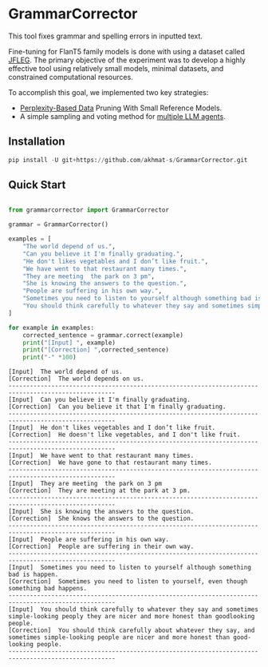 # GrammarCorrector
This tool fixes grammar and spelling errors in inputted text.

Fine-tuning for FlanT5 family models is done with using a dataset called [JFLEG](https://arxiv.org/abs/1702.04066). The primary objective of the experiment was to develop a highly effective tool using relatively small models, minimal datasets, and constrained computational resources.

To accomplish this goal, we implemented two key strategies:
- [Perplexity-Based Data](https://arxiv.org/abs/2405.20541) Pruning With Small Reference Models.
- A simple sampling and voting method for [multiple LLM agents](https://arxiv.org/abs/2402.05120).

## Installation
```python
pip install -U git+https://github.com/akhmat-s/GrammarCorrector.git
```

## Quick Start
```python

from grammarcorrector import GrammarCorrector

grammar = GrammarCorrector()

examples = [
    "The world depend of us.",
    "Can you believe it I'm finally graduating.",
    "He don't likes vegetables and I don’t like fruit.",
    "We have went to that restaurant many times.",
    "They are meeting  the park on 3 pm",
    "She is knowing the answers to the question.",
    "People are suffering in his own way.",
    "Sometimes you need to listen to yourself although something bad is happen.",
    "You should think carefully to whatever they say and sometimes simple-looking peoply they are nicer and more honest than goodlooking people."
]

for example in examples:
    corrected_sentence = grammar.correct(example)
    print("[Input] ", example)
    print("[Correction] ",corrected_sentence)
    print("-" *100)
```

```text
[Input]  The world depend of us.
[Correction]  The world depends on us.
----------------------------------------------------------------------------------------------------
[Input]  Can you believe it I'm finally graduating.
[Correction]  Can you believe it that I'm finally graduating.
----------------------------------------------------------------------------------------------------
[Input]  He don't likes vegetables and I don’t like fruit.
[Correction]  He doesn't like vegetables, and I don't like fruit.
----------------------------------------------------------------------------------------------------
[Input]  We have went to that restaurant many times.
[Correction]  We have gone to that restaurant many times.
----------------------------------------------------------------------------------------------------
[Input]  They are meeting  the park on 3 pm
[Correction]  They are meeting at the park at 3 pm.
----------------------------------------------------------------------------------------------------
[Input]  She is knowing the answers to the question.
[Correction]  She knows the answers to the question.
----------------------------------------------------------------------------------------------------
[Input]  People are suffering in his own way.
[Correction]  People are suffering in their own way.
----------------------------------------------------------------------------------------------------
[Input]  Sometimes you need to listen to yourself although something bad is happen.
[Correction]  Sometimes you need to listen to yourself, even though something bad happens.
----------------------------------------------------------------------------------------------------
[Input]  You should think carefully to whatever they say and sometimes simple-looking peoply they are nicer and more honest than goodlooking people.
[Correction]  You should think carefully about whatever they say, and sometimes simple-looking people are nicer and more honest than good-looking people.
----------------------------------------------------------------------------------------------------
```